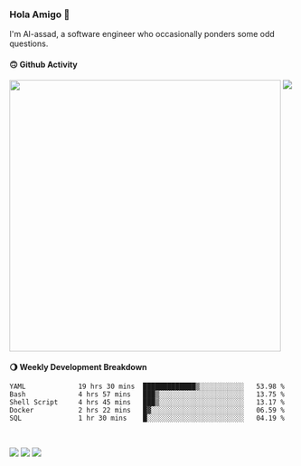 ### Hola Amigo 🤣   

I'm Al-assad, a software engineer who occasionally ponders some odd questions.  
 
#### 🙃 Github Activity 
<div>
  <img src="https://github-readme-stats.vercel.app/api?username=al-assad&show_icons=true" align="top" style="display: inline-block;" width="480"/>
  <img src="https://github-readme-stats.vercel.app/api/top-langs/?username=al-assad&hide=css,html&langs_count=8&layout=compact" align="top" style="display: inline-block;"/>
</div>

#### 🌖 Weekly Development Breakdown
<!--START_SECTION:waka-->

```text
YAML             19 hrs 30 mins  █████████████▒░░░░░░░░░░░   53.98 %
Bash             4 hrs 57 mins   ███▒░░░░░░░░░░░░░░░░░░░░░   13.75 %
Shell Script     4 hrs 45 mins   ███▒░░░░░░░░░░░░░░░░░░░░░   13.17 %
Docker           2 hrs 22 mins   █▓░░░░░░░░░░░░░░░░░░░░░░░   06.59 %
SQL              1 hr 30 mins    █░░░░░░░░░░░░░░░░░░░░░░░░   04.19 %
```

<!--END_SECTION:waka-->

<br>

<a href="https://twitter.com/Alassad_dev"><img src="https://img.shields.io/badge/Twitter-@Alassad__dev-blue?style=flat&logo=twitter" /></a>
<a href="https://t.me/alassad_dev"><img src="https://img.shields.io/badge/Telegram-@alassad__dev-orange?style=flat&logo=telegram" /></a>
<a href="https://al-assad.github.io"><img src="https://img.shields.io/badge/Blogs-Linying_Assad's_Blog-yellow?style=flat&logo=github" /></a>

